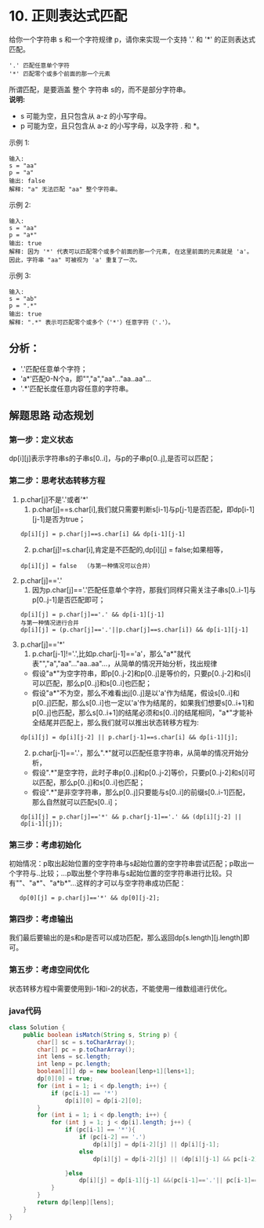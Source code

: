 # 10. 正则表达式匹配
给你一个字符串 s 和一个字符规律 p，请你来实现一个支持 '.' 和 '*' 的正则表达式匹配。
```
'.' 匹配任意单个字符
'*' 匹配零个或多个前面的那一个元素
```
所谓匹配，是要涵盖 整个 字符串 s的，而不是部分字符串。  
**说明:**  
- s 可能为空，且只包含从 a-z 的小写字母。
- p 可能为空，且只包含从 a-z 的小写字母，以及字符 . 和 *。
  
示例 1:
```
输入:
s = "aa"
p = "a"
输出: false
解释: "a" 无法匹配 "aa" 整个字符串。
```
示例 2:
```
输入:
s = "aa"
p = "a*"
输出: true
解释: 因为 '*' 代表可以匹配零个或多个前面的那一个元素, 在这里前面的元素就是 'a'。因此，字符串 "aa" 可被视为 'a' 重复了一次。
```
示例 3:
```
输入:
s = "ab"
p = ".*"
输出: true
解释: ".*" 表示可匹配零个或多个（'*'）任意字符（'.'）。
```
## 分析：
- '.'匹配任意单个字符；
- 'a*'匹配0-N个a，即"","a","aa"..."aa..aa"...
- '.*'匹配长度任意内容任意的字符串。
## 解题思路 动态规划
### 第一步：定义状态
dp[i][j]表示字符串s的子串s[0..i]，与p的子串p[0..j],是否可以匹配；
### 第二步：思考状态转移方程
1. p.char[j]不是'.'或者'*'
   1. p.char[j]==s.char[i],我们就只需要判断s[i-1]与p[j-1]是否匹配，即dp[i-1][j-1]是否为true；  
   ```
   dp[i][j] = p.char[j]==s.char[i] && dp[i-1][j-1]
   ```
   2. p.char[j]!=s.char[i],肯定是不匹配的,dp[i][j] = false;如果相等，  
   ```
   dp[i][j] = false  （与第一种情况可以合并）
   ```
2. p.char[j]=='.'
   1. 因为p.char[j]=='.'匹配任意单个字符，那我们同样只需关注子串s[0..i-1]与p[0..j-1]是否匹配即可；
   ```
   dp[i][j] = p.char[j]=='.' && dp[i-1][j-1]
   与第一种情况进行合并
   dp[i][j] = (p.char[j]=='.'||p.char[j]==s.char[i]) && dp[i-1][j-1]
   ```
3. p.char[j]=='*'
   1. p.char[j-1]!='.',比如p.char[j-1]=='a'，那么"a*"就代表"","a","aa"..."aa..aa"...，从简单的情况开始分析，找出规律  
   - 假设"a*"为空字符串，即p[0..j-2]和p[0..j]是等价的，只要p[0..j-2]和s[i]可以匹配，那么p[0..j]和s[0..i]也匹配；  
   - 假设"a*"不为空，那么不难看出j[0..j]是以'a'作为结尾，假设s[0..i]和p[0..j]匹配，那么s[0..i]也一定以'a'作为结尾的，如果我们想要s[0..i+1]和p[0..j]也匹配，那么s[0..i+1]的结尾必须和s[0..i]的结尾相同，"a*"才能补全结尾并匹配上，那么我们就可以推出状态转移方程为:
   ```
   dp[i][j] = dp[i][j-2] || p.char[j-1]==s.char[i] && dp[i-1][j];
   ```
   2. p.char[j-1]=='.'，那么".\*"就可以匹配任意字符串，从简单的情况开始分析，
   - 假设".\*"是空字符，此时子串p[0..j]和p[0..j-2]等价，只要p[0..j-2]和s[i]可以匹配，那么p[0..j]和s[0..i]也匹配；
   - 假设".\*"是非空字符串，那么p[0..j]只要能与s[0..i]的前缀s[0..i-1]匹配，那么自然就可以匹配s[0..i]；
   ```
   dp[i][j] = p.char[j]=='*' && p.char[j-1]=='.' && (dp[i][j-2] || dp[i-1][j]);
   ```
### 第三步：考虑初始化
初始情况：p取出起始位置的空字符串与s起始位置的空字符串尝试匹配；p取出一个字符与..比较；...p取出整个字符串与s起始位置的空字符串进行比较。只有""、"a\*"、"a\*b\*"...这样的才可以与空字符串成功匹配：
```
   dp[0][j] = p.char[j]=='*' && dp[0][j-2];
```
### 第四步：考虑输出
我们最后要输出的是s和p是否可以成功匹配，那么返回dp[s.length][j.length]即可。
### 第五步：考虑空间优化
状态转移方程中需要使用到i-1和i-2的状态，不能使用一维数组进行优化。
### java代码
```java
class Solution {
    public boolean isMatch(String s, String p) {
        char[] sc = s.toCharArray();
        char[] pc = p.toCharArray();
        int lens = sc.length;
        int lenp = pc.length;
        boolean[][] dp = new boolean[lenp+1][lens+1];
        dp[0][0] = true;
        for (int i = 1; i < dp.length; i++) {
            if (pc[i-1] == '*')
                dp[i][0] = dp[i-2][0];
        }
        for (int i = 1; i < dp.length; i++) {
            for (int j = 1; j < dp[i].length; j++) {
                if (pc[i-1] == '*'){
                    if (pc[i-2] == '.')
                        dp[i][j] = dp[i-2][j] || dp[i][j-1];
                    else
                        dp[i][j] = dp[i-2][j] || (dp[i][j-1] && pc[i-2] == sc[j-1]);

                }else
                    dp[i][j] = dp[i-1][j-1] &&(pc[i-1]=='.'|| pc[i-1]==sc[j-1]);
            }
        }
        return dp[lenp][lens];
    }
}
```